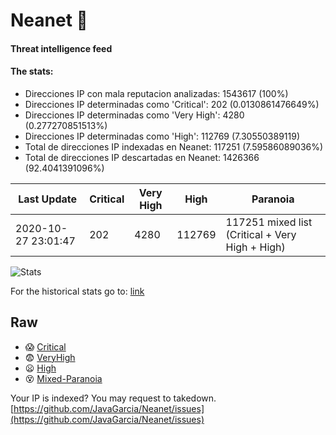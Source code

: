 # Neanet :hocho:
#### Threat intelligence feed
#### The stats:

- Direcciones IP con mala reputacion analizadas: 1543617 (100%)
- Direcciones IP determinadas como 'Critical':  202 (0.0130861476649%)
- Direcciones IP determinadas como 'Very High':  4280 (0.277270851513%)
- Direcciones IP determinadas como 'High':  112769 (7.30550389119)
- Total de direcciones IP indexadas en Neanet:  117251 (7.59586089036%)
- Total de direcciones IP descartadas en Neanet:  1426366 (92.4041391096%)

| Last Update | Critical | Very High | High | Paranoia |
| --- | --- | --- | --- | --- |
| 2020-10-27 23:01:47 | 202 | 4280 | 112769 | 117251 mixed list (Critical + Very High + High)|

![Stats](https://docs.google.com/spreadsheets/d/e/2PACX-1vSnaNMIXVabIpDJjufMlzH7poXnshF3mgd8Is1g9ytUEzVsP5my4Trn8f-xkoLLQ38xpL3HtmUexLo6/pubchart?oid=501124687&format=image)

For the historical stats go to: [link](/stats.csv)
## Raw
- :scream: [Critical](https://raw.githubusercontent.com/JavaGarcia/Neanet/master/blacklists/neanet_critical.txt)
- :fearful: [VeryHigh](https://raw.githubusercontent.com/JavaGarcia/Neanet/master/blacklists/neanet_veryHigh.txtt)
- :frowning: [High](https://raw.githubusercontent.com/JavaGarcia/Neanet/master/blacklists/neanet_high.txt)
- :dizzy_face: [Mixed-Paranoia](https://raw.githubusercontent.com/JavaGarcia/Neanet/master/blacklists/neanet_all.txt)


Your IP is indexed? You may request to takedown. [https://github.com/JavaGarcia/Neanet/issues](https://github.com/JavaGarcia/Neanet/issues)





















































































































































































































































































































































































































































































































































































































































































































































































































































































































































































































































































































































































































































































































































































































































































































































































































































































































































































